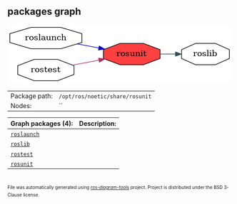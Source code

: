 <!--
File was automatically generated using 'ros-diagram-tools' project.
Project is distributed under the BSD 3-Clause license.
-->

## packages graph

[![rosunit](rosunit.png "rosunit")](rosunit.png)

|     |     |
| --- | --- |
| Package path: | `/opt/ros/noetic/share/rosunit` |
| Nodes: | `` |


| Graph packages (4): | Description: |
| ------------------- | ------------ |
| [`roslaunch`](roslaunch.md) |  |
| [`roslib`](roslib.md) |  |
| [`rostest`](rostest.md) |  |
| [`rosunit`](rosunit.md) |  |


</br>
<font size="1">
File was automatically generated using <a href="https://github.com/anetczuk/ros-diagram-tools"><i>ros-diagram-tools</i></a> project.
Project is distributed under the BSD 3-Clause license.
</font>
